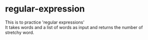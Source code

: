 # regular-expression
This is to  practice 'regular expressions' \
It takes words and a list of words as input and returns the number of stretchy word.
